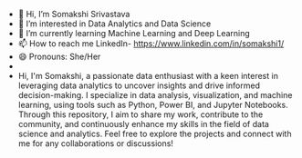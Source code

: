- 👋 Hi, I’m Somakshi Srivastava
- 👀 I’m interested in Data Analytics and Data Science
- 🌱 I’m currently learning Machine Learning and Deep Learning
- 📫 How to reach me LinkedIn- https://www.linkedin.com/in/somakshi1/ 
- 😄 Pronouns: She/Her
-
- Hi, I'm Somakshi, a passionate data enthusiast with a keen interest in leveraging data analytics to uncover insights and drive informed decision-making. 
I specialize in data analysis, visualization, and machine learning, using tools such as Python, Power BI, and Jupyter Notebooks. 
Through this repository, I aim to share my work, contribute to the community, and continuously enhance my skills in the field of data science and analytics. 
Feel free to explore the projects and connect with me for any collaborations or discussions!

